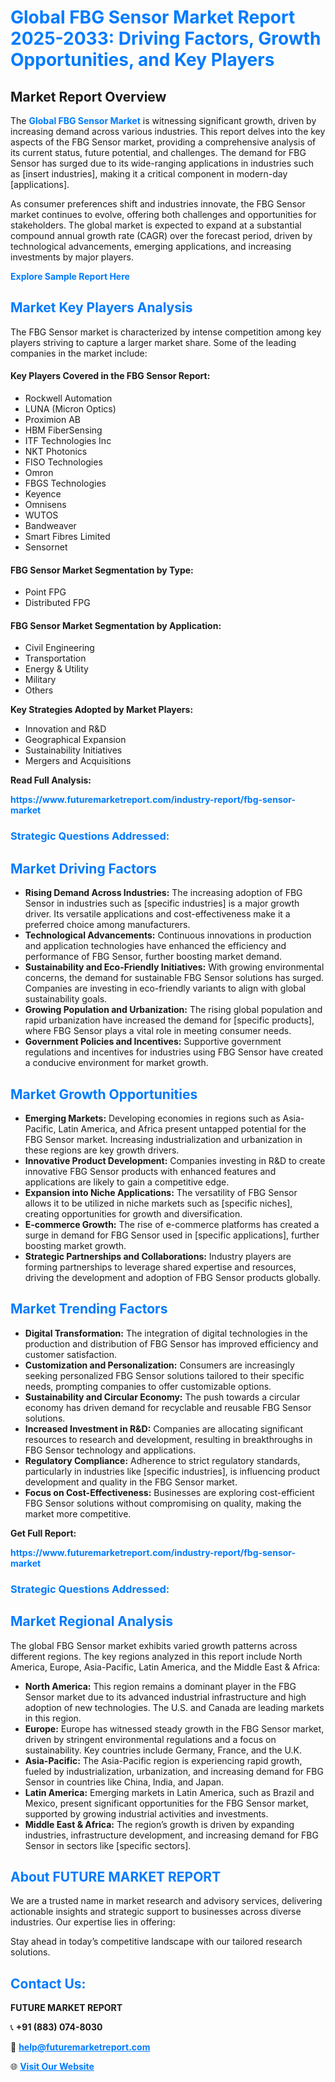 <h1 style="color: #007BFF;">Global FBG Sensor Market Report 2025-2033: Driving Factors, Growth Opportunities, and Key Players</h1>

<section id="overview">
<h2>Market Report Overview</h2>
<p>The <a href="https://www.futuremarketreport.com/industry-report/fbg-sensor-market" style="color: #007BFF; text-decoration: none;"><strong>Global FBG Sensor Market</strong></a> is witnessing significant growth, driven by increasing demand across various industries. This report delves into the key aspects of the FBG Sensor market, providing a comprehensive analysis of its current status, future potential, and challenges. The demand for FBG Sensor has surged due to its wide-ranging applications in industries such as [insert industries], making it a critical component in modern-day [applications].</p>
<p>As consumer preferences shift and industries innovate, the FBG Sensor market continues to evolve, offering both challenges and opportunities for stakeholders. The global market is expected to expand at a substantial compound annual growth rate (CAGR) over the forecast period, driven by technological advancements, emerging applications, and increasing investments by major players.</p>
</section>

<section id="overview">
<p><a href="https://www.futuremarketreport.com/request-sample/reportId=62820" style="color: #007BFF; text-decoration: none;"><strong>Explore Sample Report Here</strong></a></p>
</section>

<section id="key-players">
<h2 style="color: #007BFF;">Market Key Players Analysis</h2>
<p>The FBG Sensor market is characterized by intense competition among key players striving to capture a larger market share. Some of the leading companies in the market include:</p>
<h4>Key Players Covered in the FBG Sensor Report:</h4>
<ul><li>Rockwell Automation</li><li>LUNA (Micron Optics)</li><li>Proximion AB</li><li>HBM FiberSensing</li><li>ITF Technologies Inc</li><li>NKT Photonics</li><li>FISO Technologies</li><li>Omron</li><li>FBGS Technologies</li><li>Keyence</li><li>Omnisens</li><li>WUTOS</li><li>Bandweaver</li><li>Smart Fibres Limited</li><li>Sensornet</li></ul>
<h4>FBG Sensor Market Segmentation by Type:</h4>
<ul><li>Point FPG</li><li>Distributed FPG</li></ul>

<h4>FBG Sensor Market Segmentation by Application:</h4>
<ul><li>Civil Engineering</li><li>Transportation</li><li>Energy &amp; Utility</li><li>Military</li><li>Others</li></ul>
<p><strong>Key Strategies Adopted by Market Players:</strong></p>
<ul>
<li>Innovation and R&D</li>
<li>Geographical Expansion</li>
<li>Sustainability Initiatives</li>
<li>Mergers and Acquisitions</li>
</ul>
</section>

<section>
<p><strong>Read Full Analysis: </strong></p><a href="https://www.futuremarketreport.com/industry-report/fbg-sensor-market" style="color: #007BFF; text-decoration: none;"><strong>https://www.futuremarketreport.com/industry-report/fbg-sensor-market</strong></a>
<h3 style="color: #007BFF;">Strategic Questions Addressed:</h3>
</section>

<section id="driving-factors">
<h2 style="color: #007BFF;">Market Driving Factors</h2>
<ul>
<li><strong>Rising Demand Across Industries:</strong> The increasing adoption of FBG Sensor in industries such as [specific industries] is a major growth driver. Its versatile applications and cost-effectiveness make it a preferred choice among manufacturers.</li>
<li><strong>Technological Advancements:</strong> Continuous innovations in production and application technologies have enhanced the efficiency and performance of FBG Sensor, further boosting market demand.</li>
<li><strong>Sustainability and Eco-Friendly Initiatives:</strong> With growing environmental concerns, the demand for sustainable FBG Sensor solutions has surged. Companies are investing in eco-friendly variants to align with global sustainability goals.</li>
<li><strong>Growing Population and Urbanization:</strong> The rising global population and rapid urbanization have increased the demand for [specific products], where FBG Sensor plays a vital role in meeting consumer needs.</li>
<li><strong>Government Policies and Incentives:</strong> Supportive government regulations and incentives for industries using FBG Sensor have created a conducive environment for market growth.</li>
</ul>
</section>

<section id="growth-opportunities">
<h2 style="color: #007BFF;">Market Growth Opportunities</h2>
<ul>
<li><strong>Emerging Markets:</strong> Developing economies in regions such as Asia-Pacific, Latin America, and Africa present untapped potential for the FBG Sensor market. Increasing industrialization and urbanization in these regions are key growth drivers.</li>
<li><strong>Innovative Product Development:</strong> Companies investing in R&D to create innovative FBG Sensor products with enhanced features and applications are likely to gain a competitive edge.</li>
<li><strong>Expansion into Niche Applications:</strong> The versatility of FBG Sensor allows it to be utilized in niche markets such as [specific niches], creating opportunities for growth and diversification.</li>
<li><strong>E-commerce Growth:</strong> The rise of e-commerce platforms has created a surge in demand for FBG Sensor used in [specific applications], further boosting market growth.</li>
<li><strong>Strategic Partnerships and Collaborations:</strong> Industry players are forming partnerships to leverage shared expertise and resources, driving the development and adoption of FBG Sensor products globally.</li>
</ul>
</section>

<section id="trending-factors">
<h2 style="color: #007BFF;">Market Trending Factors</h2>
<ul>
<li><strong>Digital Transformation:</strong> The integration of digital technologies in the production and distribution of FBG Sensor has improved efficiency and customer satisfaction.</li>
<li><strong>Customization and Personalization:</strong> Consumers are increasingly seeking personalized FBG Sensor solutions tailored to their specific needs, prompting companies to offer customizable options.</li>
<li><strong>Sustainability and Circular Economy:</strong> The push towards a circular economy has driven demand for recyclable and reusable FBG Sensor solutions.</li>
<li><strong>Increased Investment in R&D:</strong> Companies are allocating significant resources to research and development, resulting in breakthroughs in FBG Sensor technology and applications.</li>
<li><strong>Regulatory Compliance:</strong> Adherence to strict regulatory standards, particularly in industries like [specific industries], is influencing product development and quality in the FBG Sensor market.</li>
<li><strong>Focus on Cost-Effectiveness:</strong> Businesses are exploring cost-efficient FBG Sensor solutions without compromising on quality, making the market more competitive.</li>
</ul>
</section>

<section>
<p><strong>Get Full Report: </strong></p><a href="https://www.futuremarketreport.com/industry-report/fbg-sensor-market" style="color: #007BFF; text-decoration: none;"><strong>https://www.futuremarketreport.com/industry-report/fbg-sensor-market</strong></a>
<h3 style="color: #007BFF;">Strategic Questions Addressed:</h3>
</section>


<section id="regional-analysis">
<h2 style="color: #007BFF;">Market Regional Analysis</h2>
<p>The global FBG Sensor market exhibits varied growth patterns across different regions. The key regions analyzed in this report include North America, Europe, Asia-Pacific, Latin America, and the Middle East & Africa:</p>
<ul>
<li><strong>North America:</strong> This region remains a dominant player in the FBG Sensor market due to its advanced industrial infrastructure and high adoption of new technologies. The U.S. and Canada are leading markets in this region.</li>
<li><strong>Europe:</strong> Europe has witnessed steady growth in the FBG Sensor market, driven by stringent environmental regulations and a focus on sustainability. Key countries include Germany, France, and the U.K.</li>
<li><strong>Asia-Pacific:</strong> The Asia-Pacific region is experiencing rapid growth, fueled by industrialization, urbanization, and increasing demand for FBG Sensor in countries like China, India, and Japan.</li>
<li><strong>Latin America:</strong> Emerging markets in Latin America, such as Brazil and Mexico, present significant opportunities for the FBG Sensor market, supported by growing industrial activities and investments.</li>
<li><strong>Middle East & Africa:</strong> The region’s growth is driven by expanding industries, infrastructure development, and increasing demand for FBG Sensor in sectors like [specific sectors].</li>
</ul>
</section>

<footer>
<h2 style="color: #007BFF;">About FUTURE MARKET REPORT</h2>
<p>We are a trusted name in market research and advisory services, delivering actionable insights and strategic support to businesses across diverse industries. Our expertise lies in offering:</p>

<p>Stay ahead in today’s competitive landscape with our tailored research solutions.</p>

<h2 style="color: #007BFF;">Contact Us:</h2>
<p><strong>FUTURE MARKET REPORT</strong></p>
<p>📞 <strong>+91 (883) 074-8030</strong></p>
<p>📧 <strong><a href="mailto:help@futuremarketreport.com" style="color: #007BFF;">help@futuremarketreport.com</a></strong></p>
<p>🌐 <strong><a href="https://www.futuremarketreport.com/" style="color: #007BFF;">Visit Our Website</a></strong></p>
</footer>